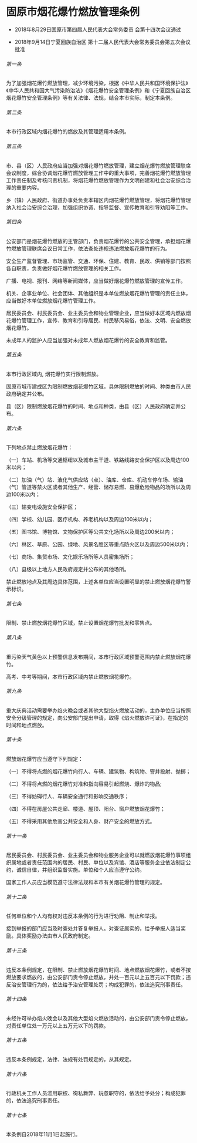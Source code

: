# 固原市烟花爆竹燃放管理条例

- 2018年8月29日固原市第四届人民代表大会常务委员
会第十四次会议通过

- 2018年9月14日宁夏回族自治区
第十二届人民代表大会常务委员会第五次会议批准

<!-- INFO END -->

###### 第一条

为了加强烟花爆竹燃放管理，减少环境污染，根据《中华人民共和国环境保护法》《中华人民共和国大气污染防治法》《烟花爆竹安全管理条例》和《宁夏回族自治区烟花爆竹安全管理条例》等有关法律、法规，结合本市实际，制定本条例。

###### 第二条

本市行政区域内烟花爆竹的燃放及其管理适用本条例。

###### 第三条

市、县（区）人民政府应当加强对烟花爆竹燃放管理，建立烟花爆竹燃放管理联席会议制度，综合协调烟花爆竹燃放管理工作中的重大事项，完善烟花爆竹燃放管理工作责任制及考核问责机制，将烟花爆竹燃放管理作为文明创建和社会治安综合治理的重要内容。

乡（镇）人民政府、街道办事处负责本辖区内烟花爆竹燃放管理，将烟花爆竹管理纳入社会治安综合治理，加强组织协调、指导监督、宣传教育和引导劝阻等工作。

###### 第四条

公安部门是烟花爆竹燃放的主管部门，负责烟花爆竹的公共安全管理，承担烟花爆竹燃放管理联席会议日常工作，依法查处违规违法燃放烟花爆竹的行为。

安全生产监督管理、市场监管、交通、环保、住建、教育、民政、供销等部门按照各自职责，负责做好烟花爆竹燃放管理的相关工作。

广播、电视、报刊、网络等新闻媒体，应当做好烟花爆竹燃放管理的宣传工作。

机关、企事业单位、社会团体、其他组织是本单位燃放烟花爆竹管理的责任主体，应当做好本单位燃放烟花爆竹管理工作。

居民委员会、村民委员会、业主委员会和物业管理企业，应当做好本区域内燃放烟花爆竹管理工作，宣传、教育和引导居民、村民移风易俗，依法、文明、安全燃放烟花爆竹。

未成年人的监护人应当加强对未成年人燃放烟花爆竹的安全教育和监管。

###### 第五条

本市行政区域内, 烟花爆竹实行限制燃放。

固原市城市建成区为限制燃放烟花爆竹区域，具体限制燃放的时间、种类由市人民政府确定并公布。

县（区）限制燃放烟花爆竹的时间、地点和种类，由县（区）人民政府确定并公布。

###### 第六条

下列地点禁止燃放烟花爆竹：

（一）车站、机场等交通枢纽以及城市主干道、铁路线路安全保护区以及周边100米以内；

（二）加油（气）站、液化气供应站（点）、油库、仓库、机动车停车场、输油（气）管道等禁火区或者其他生产、经营、储存易燃、易爆危险物品的场所以及周边100米以内；

（三）输变电设施安全保护区；

（四）学校、幼儿园、医疗机构、养老机构以及周边100米以内；

（五）图书馆、博物馆、文物保护区等公共文化场所以及周边200米以内；

（六）林区、草原、公园、绿地、风景名胜区等重点防火区以及周边500米以内；

（七）商场、集贸市场、文化娱乐场所等人员密集场所；

（八）县级以上地方人民政府规定并公布的其他场所。

禁止燃放地点及其周边具体范围，上述各单位应当设置明显的禁止燃放烟花爆竹警示标识。

###### 第七条

限制、禁止燃放烟花爆竹区域，禁止设置烟花爆竹批发和零售点。

###### 第八条

重污染天气黄色以上预警信息发布期间，本市行政区域预警范围内禁止燃放烟花爆竹。

高考、中考等期间，本市行政区域内禁止燃放烟花爆竹。

###### 第九条

重大庆典活动需要举办焰火晚会或者其他大型焰火燃放活动的，主办单位应当按照安全分级管理的规定，向公安部门提出申请，取得《焰火燃放许可证》，在指定的时间和地点燃放。

###### 第十条

燃放烟花爆竹应当遵守下列规定：

（一）不得将点燃的烟花爆竹向行人、车辆、建筑物、构筑物、窨井投射、抛掷；

（二）不得将点燃的烟花爆竹对准和指向容易引起燃烧、爆炸的物品;

（三）不得妨碍行人、车辆安全通行和影响交通秩序；

（四）不得在房屋公共走廊、楼道、屋顶、阳台、窗户燃放烟花爆竹；

（五）不得采用其他危害公共安全和人身、财产安全的燃放方式。

###### 第十一条

居民委员会、村民委员会、业主委员会和物业服务企业可以就燃放烟花爆竹事项组织属地或者责任范围内的居民、村民、单位以及宾馆、酒店等服务企业依法制定公约，诚信自律，并组织监督实施。单位和个人应当遵守公约。

国家工作人员应当模范遵守法律法规和本市有关烟花爆竹管理的规定。

###### 第十二条

任何单位和个人均有权对违反本条例的行为进行劝阻、制止和举报。

接到举报的部门应当及时查处并答复举报人。对查证属实的，给予举报人适当奖励。具体奖励办法由市人民政府制定。

###### 第十三条

违反本条例规定，在限制、禁止燃放烟花爆竹时间、地点燃放烟花爆竹，或者不按燃放要求燃放的，由公安部门责令停止燃放，并处一百元以上五百元以下罚款；违反治安管理行为的，依法给予治安管理处罚；构成犯罪的，依法追究刑事责任。

###### 第十四条

未经许可举办焰火晚会以及其他大型焰火燃放活动的，由公安部门责令停止燃放，对责任单位处一万元以上五万元以下的罚款。

###### 第十五条

违反本条例规定，法律、法规有处罚规定的，从其规定。

###### 第十六条

行政机关工作人员滥用职权、徇私舞弊、玩忽职守的，依法给予处分；构成犯罪的，依法追究刑事责任。

###### 第十七条

本条例自2018年11月1日起施行。
